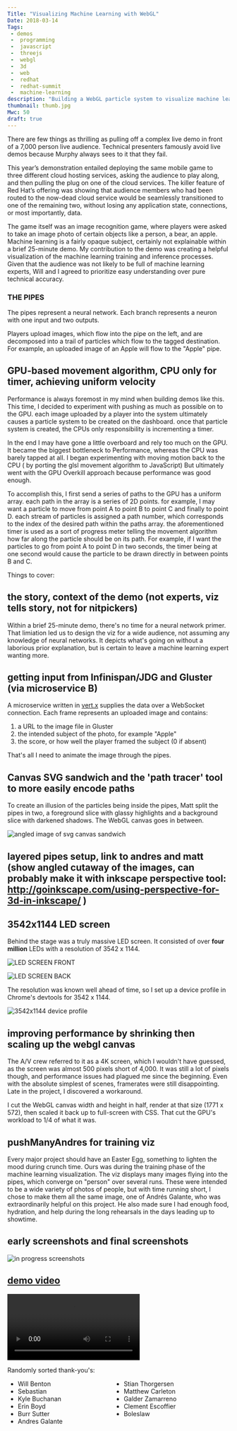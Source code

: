 ```yaml
---
Title: "Visualizing Machine Learning with WebGL"
Date: 2018-03-14
Tags:
 - demos
 -  programming
 -  javascript
 -  threejs
 -  webgl
 -  3d
 -  web
 -  redhat
 -  redhat-summit
 -  machine-learning
description: "Building a WebGL particle system to visualize machine learning."
thumbnail: thumb.jpg
Mwc: 50
draft: true
---
```


There are few things as thrilling as pulling off a complex live demo in front of a 7,000 person live audience. Technical presenters famously avoid live demos because Murphy always sees to it that they fail.

This year’s demonstration entailed deploying the same mobile game to three different cloud hosting services, asking the audience to play along, and then pulling the plug on one of the cloud services. The killer feature of Red Hat’s offering was showing that audience members who had been routed to the now-dead cloud service would be seamlessly transitioned to one of the remaining two, without losing any application state, connections, or most importantly, data.

The game itself was an image recognition game, where players were asked to take an image photo of certain objects like a person, a bear, an apple. Machine learning is a fairly opaque subject, certainly not explainable within a brief 25-minute demo. My contribution to the demo was creating a helpful visualization of the machine learning training and inference processes. Given that the audience was not likely to be full of machine learning experts, Will and I agreed to prioritize easy understanding over pure technical accuracy.

### THE PIPES

The pipes represent a neural network. Each branch represents a neuron with one input and two outputs.

Players upload images, which flow into the pipe on the left, and are decomposed into a trail of particles which flow to the tagged destination. For example, an uploaded image of an Apple will flow to the "Apple" pipe.

## GPU-based movement algorithm, CPU only for timer, achieving uniform velocity

Performance is always foremost in my mind when building demos like this. This time, I decided to experiment with pushing as much as possible on to the GPU. each image uploaded by a player into the system ultimately causes a particle system to be created on the dashboard. once that particle system is created, the CPUs only responsibility is incrementing a timer.

In the end I may have gone a little overboard and rely too much on the GPU. It became the biggest bottleneck to Performance, whereas the CPU was barely tapped at all. I began experimenting with moving motion back to the CPU ( by porting the glsl movement algorithm to JavaScript) But ultimately went with the GPU Overkill approach because performance was good enough.

To accomplish this, I first send a series of paths to the GPU has a uniform array. each path in the array is a series of 2D points. for example, I may want a particle to move from point A to point B to point C and finally to point D. each stream of particles is assigned a path number, which corresponds to the index of the desired path within the paths array. the aforementioned timer is used as a sort of progress meter telling the movement algorithm how far along the particle should be on its path. For example, if I want the particles to go from point A to point D in two seconds, the timer being at one second would cause the particle to be drawn directly in between points B and C.

Things to cover:

## the story, context of the demo (not experts, viz tells story, not for nitpickers)

Within a brief 25-minute demo, there's no time for a neural network primer. That limiation led us to design the viz for a wide audience, not assuming any knowledge of neural networks. It depicts what's going on without a laborious prior explanation, but is certain to leave a machine learning expert wanting more.

## getting input from Infinispan/JDG and Gluster (via microservice B)

A microservice written in [vert.x][vertx] supplies the data over a WebSocket connection. Each frame represents an uploaded image and contains:

1.  a URL to the image file in Gluster
2.  the intended subject of the photo, for example "Apple"
3.  the score, or how well the player framed the subject (0 if absent)

That's all I need to animate the image through the pipes.

## Canvas SVG sandwich and the 'path tracer' tool to more easily encode paths

To create an illusion of the particles being inside the pipes, Matt split the pipes in two, a foreground slice with glassy highlights and a background slice with darkened shadows. The WebGL canvas goes in between.

![angled image of svg canvas sandwich]()

## layered pipes setup, link to andres and matt (show angled cutaway of the images, can probably make it with inkscape perspective tool: http://goinkscape.com/using-perspective-for-3d-in-inkscape/ )

## 3542x1144 LED screen

Behind the stage was a truly massive LED screen. It consisted of over **four million** LEDs with a resolution of 3542 x 1144.

![LED SCREEN FRONT]()

![LED SCREEN BACK]()

The resolution was known well ahead of time, so I set up a device profile in Chrome's devtools for 3542 x 1144.

![3542x1144 device profile]()

## improving performance by shrinking then scaling up the webgl canvas

The A/V crew referred to it as a 4K screen, which I wouldn't have guessed, as the screen was almost 500 pixels short of 4,000. It was still a lot of pixels though, and performance issues had plagued me since the beginning. Even with the absolute simplest of scenes, framerates were still disappointing. Late in the project, I discovered a workaround.

I cut the WebGL canvas width and height in half, render at that size (1771 x 572), then scaled it back up to full-screen with CSS. That cut the GPU's workload to 1/4 of what it was.

## pushManyAndres for training viz

Every major project should have an Easter Egg, something to lighten the mood during crunch time. Ours was during the training phase of the machine learning visualization. The viz displays many images flying into the pipes, which converge on "person" over several runs. These were intended to be a wide variety of photos of people, but with time running short, I chose to make them all the same image, one of Andrés Galante, who was extraordinarily helpful on this project. He also made sure I had enough food, hydration, and help during the long rehearsals in the days leading up to showtime.

## early screenshots and final screenshots

![in progress screenshots]()

## [demo video](https://youtu.be/hu2BmE1Wk_Q?t=6m24s)

<video autoplay controls loop>
    <source src="https://media.giphy.com/media/oVlpIBxwuheE/giphy.mp4" />
</video>

Randomly sorted thank-you's:

<ul style="display: grid; grid-template-columns: repeat(auto-fill,minmax(200px,1fr));">
    <li>Will Benton</li>
    <li>Stian Thorgersen</li>
    <li>Sebastian</li>
    <li>Matthew Carleton</li>
    <li>Kyle Buchanan</li>
    <li>Galder Zamarreno</li>
    <li>Erin Boyd</li>
    <li>Clement Escoffier</li>
    <li>Burr Sutter</li>
    <li>Boleslaw</li>
    <li>Andres Galante</li>
</ul>

[vertx]: https://vertx.io/
